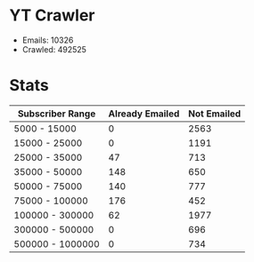 # YT Crawler
- Emails: 10326
- Crawled: 492525

# Stats
| Subscriber Range  | Already Emailed | Not Emailed |
|-------|-------|-------|
| 5000 - 15000 | 0 | 2563 |
| 15000 - 25000 | 0 | 1191 |
| 25000 - 35000 | 47 | 713 |
| 35000 - 50000 | 148 | 650 |
| 50000 - 75000 | 140 | 777 |
| 75000 - 100000 | 176 | 452 |
| 100000 - 300000 | 62 | 1977 |
| 300000 - 500000 | 0 | 696 |
| 500000 - 1000000 | 0 | 734 |
